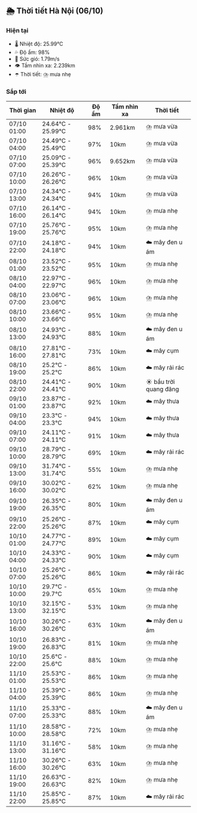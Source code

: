 ## 🌦️ Thời tiết Hà Nội (06/10)

### Hiện tại

- 🌡️ Nhiệt độ: 25.99℃
- 💦 Độ ẩm: 98%
- 💨 Sức gió: 1.79m/s
- 👁️ Tầm nhìn xa: 2.239km
- ☂️ Thời tiết: ⛈️ mưa nhẹ

### Sắp tới

| Thời gian | Nhiệt độ | Độ ẩm | Tầm nhìn xa | Thời tiết |
| --- | --- | --- | --- | --- |
| 07/10 01:00 | 24.64℃ - 25.99℃ | 98% | 2.961km | ⛈️ mưa vừa |
| 07/10 04:00 | 24.49℃ - 25.49℃ | 97% | 10km | ⛈️ mưa vừa |
| 07/10 07:00 | 25.09℃ - 25.39℃ | 96% | 9.652km | ⛈️ mưa vừa |
| 07/10 10:00 | 26.26℃ - 26.26℃ | 96% | 10km | ⛈️ mưa vừa |
| 07/10 13:00 | 24.34℃ - 24.34℃ | 94% | 10km | ⛈️ mưa vừa |
| 07/10 16:00 | 26.14℃ - 26.14℃ | 94% | 10km | ⛈️ mưa nhẹ |
| 07/10 19:00 | 25.76℃ - 25.76℃ | 95% | 10km | ⛈️ mưa nhẹ |
| 07/10 22:00 | 24.18℃ - 24.18℃ | 94% | 10km | ☁️ mây đen u ám |
| 08/10 01:00 | 23.52℃ - 23.52℃ | 95% | 10km | ⛈️ mưa nhẹ |
| 08/10 04:00 | 22.97℃ - 22.97℃ | 96% | 10km | ⛈️ mưa nhẹ |
| 08/10 07:00 | 23.06℃ - 23.06℃ | 96% | 10km | ⛈️ mưa nhẹ |
| 08/10 10:00 | 23.66℃ - 23.66℃ | 95% | 10km | ⛈️ mưa nhẹ |
| 08/10 13:00 | 24.93℃ - 24.93℃ | 88% | 10km | ☁️ mây đen u ám |
| 08/10 16:00 | 27.81℃ - 27.81℃ | 73% | 10km | ☁️ mây cụm |
| 08/10 19:00 | 25.2℃ - 25.2℃ | 86% | 10km | ☁️ mây rải rác |
| 08/10 22:00 | 24.41℃ - 24.41℃ | 90% | 10km | ☀️ bầu trời quang đãng |
| 09/10 01:00 | 23.87℃ - 23.87℃ | 92% | 10km | ☁️ mây thưa |
| 09/10 04:00 | 23.3℃ - 23.3℃ | 94% | 10km | ☁️ mây thưa |
| 09/10 07:00 | 24.11℃ - 24.11℃ | 91% | 10km | ☁️ mây thưa |
| 09/10 10:00 | 28.79℃ - 28.79℃ | 69% | 10km | ☁️ mây rải rác |
| 09/10 13:00 | 31.74℃ - 31.74℃ | 55% | 10km | ⛈️ mưa nhẹ |
| 09/10 16:00 | 30.02℃ - 30.02℃ | 62% | 10km | ⛈️ mưa nhẹ |
| 09/10 19:00 | 26.35℃ - 26.35℃ | 80% | 10km | ☁️ mây đen u ám |
| 09/10 22:00 | 25.26℃ - 25.26℃ | 87% | 10km | ☁️ mây cụm |
| 10/10 01:00 | 24.77℃ - 24.77℃ | 89% | 10km | ☁️ mây cụm |
| 10/10 04:00 | 24.33℃ - 24.33℃ | 90% | 10km | ☁️ mây cụm |
| 10/10 07:00 | 25.26℃ - 25.26℃ | 86% | 10km | ☁️ mây rải rác |
| 10/10 10:00 | 29.7℃ - 29.7℃ | 65% | 10km | ⛈️ mưa nhẹ |
| 10/10 13:00 | 32.15℃ - 32.15℃ | 53% | 10km | ⛈️ mưa nhẹ |
| 10/10 16:00 | 30.26℃ - 30.26℃ | 63% | 10km | ☁️ mây đen u ám |
| 10/10 19:00 | 26.83℃ - 26.83℃ | 81% | 10km | ⛈️ mưa nhẹ |
| 10/10 22:00 | 25.6℃ - 25.6℃ | 88% | 10km | ⛈️ mưa nhẹ |
| 11/10 01:00 | 25.53℃ - 25.53℃ | 86% | 10km | ⛈️ mưa nhẹ |
| 11/10 04:00 | 25.39℃ - 25.39℃ | 86% | 10km | ⛈️ mưa nhẹ |
| 11/10 07:00 | 25.33℃ - 25.33℃ | 88% | 10km | ☁️ mây đen u ám |
| 11/10 10:00 | 28.58℃ - 28.58℃ | 72% | 10km | ⛈️ mưa nhẹ |
| 11/10 13:00 | 31.16℃ - 31.16℃ | 58% | 10km | ⛈️ mưa nhẹ |
| 11/10 16:00 | 30.26℃ - 30.26℃ | 63% | 10km | ⛈️ mưa nhẹ |
| 11/10 19:00 | 26.63℃ - 26.63℃ | 82% | 10km | ⛈️ mưa nhẹ |
| 11/10 22:00 | 25.85℃ - 25.85℃ | 87% | 10km | ☁️ mây rải rác |
